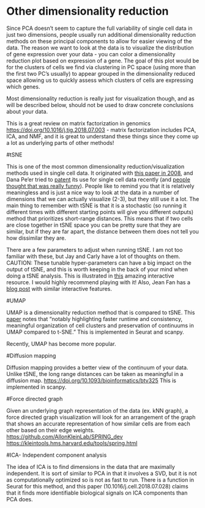 # Other dimensionality reduction
Since PCA doesn’t seem to capture the full variability of single cell data in just two dimensions, people usually run additional dimensionality reduction methods on these principal components to allow for easier viewing of the data. The reason we want to look at the data is to visualize the distribution of gene expression over your data - you can color a dimensionality reduction plot based on expression of a gene. The goal of this plot would be for the clusters of cells we find via clustering in PC space (using more than the first two PC’s usually) to appear grouped in the dimensionality reduced space allowing us to quickly assess which clusters of cells are expressing which genes.

Most dimensionality reduction is really just for visualization though, and as will be described below, should not be used to draw concrete conclusions about your data.


This is a great review on matrix factorization in genomics https://doi.org/10.1016/j.tig.2018.07.003 - matrix factorization includes PCA, ICA, and NMF, and it is great to understand these things since they come up a lot as underlying parts of other methods!

#tSNE

This is one of the most common dimensionality reduction/visualization methods used in single cell data. It originated with [this paper in 2008](http://www.jmlr.org/papers/volume9/vandermaaten08a/vandermaaten08a.pdf),  and Dana Pe’er tried to [patent](https://patents.google.com/patent/US20180046755A1/en) its use for single cell data recently (and [people thought that was really funny](https://twitter.com/mikelove/status/989987028879269890)). People like to remind you that it is relatively meaningless and is just a nice way to look at the data in a number of dimensions that we can actually visualize (2-3), but they still use it a lot. The main thing to remember with tSNE is that it is a stochastic (so running it different times with different starting points will give you different outputs) method that prioritizes short-range distances. This means that if two cells are close together in tSNE space you can be pretty sure that they are similar, but if they are far apart, the distance between them does not tell you how dissimilar they are. 

There are a few parameters to adjust when running tSNE. I am not too familiar with these, but Jay and Carly have a lot of thoughts on them. CAUTION: These tunable hyper-parameters can have a big impact on the output of tSNE, and this is worth keeping in the back of your mind when doing a tSNE analysis. This is illustrated in [this](https://distill.pub/2016/misread-tsne/) amazing interactive resource. I would highly recommend playing with it! Also, Jean Fan has a [blog post](https://jef.works/blog/2018/04/10/interactive-tsne/) with similar interactive features. 


#UMAP

UMAP is a dimensionality reduction method that is compared to tSNE. This [paper](https://doi.org/10.1101/298430) notes that “notably highlighting faster runtime and consistency, meaningful organization of cell clusters and preservation of continuums in UMAP compared to t-SNE.”
This is implemented in Seurat and scanpy.

Recently, UMAP has become more popular.

#Diffusion mapping

Diffusion mapping provides a better view of the continuum of your data. Unlike tSNE, the long range distances can be taken as meaningful in a diffusion map.
https://doi.org/10.1093/bioinformatics/btv325
This is implemented in scanpy.


#Force directed graph

Given an underlying graph representation of the data (ex. kNN graph), a force directed graph visualization will look for an arrangement of the graph that shows an accurate representation of how similar cells are from each other based on their edge weights.
https://github.com/AllonKleinLab/SPRING_dev 
https://kleintools.hms.harvard.edu/tools/spring.html 

#ICA- Independent component analysis

The idea of ICA is to find dimensions in the data that are maximally independent. It is sort of similar to PCA in that it involves a SVD, but it is not as computationally optimized so is not as fast to run. There is a function in Seurat for this method, and this paper (10.1016/j.cell.2018.07.028) claims that it finds more identifiable biological signals on ICA components than PCA does. 
